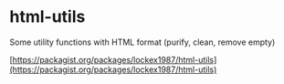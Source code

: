 # html-utils

Some utility functions with HTML format (purify, clean, remove empty)

[https://packagist.org/packages/lockex1987/html-utils](https://packagist.org/packages/lockex1987/html-utils)
